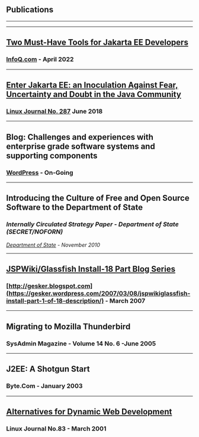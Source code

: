 ## Publications

---

---

## [Two Must-Have Tools for Jakarta EE Developers](https://www.infoq.com/articles/tools-for-jakarta-ee-devs/)

### [InfoQ.com](https://www.infoq.com/profile/Dennis-Gesker/#allActivity) - April 2022

---

## [Enter Jakarta EE: an Inoculation Against Fear, Uncertainty and Doubt in the Java Community](https://www.linuxjournal.com/content/enter-jakarta-ee-inoculation-against-fear-uncertainty-and-doubt-java-community)

### [Linux Journal No. 287](https://www.linuxjournal.com/users/dennis-gesker) June 2018

---

## Blog: Challenges and experiences with enterprise grade software systems and supporting components

### [WordPress](https://gesker.wordpress.com) \- On-Going

---

## Introducing the Culture of Free and Open Source Software to the Department of State

### _**Internally Circulated Strategy Paper - Department of State (SECRET/NOFORN)**_

_[Department of State](https://state.gov) \- November 2010_

---

## [JSPWiki/Glassfish Install-18 Part Blog Series](https://gesker.wordpress.com/2007/03/08/jspwikiglassfish-install-part-1-of-18-description/)

### [http://gesker.blogspot.com](https://gesker.wordpress.com/2007/03/08/jspwikiglassfish-install-part-1-of-18-description/) \- March 2007

---

## Migrating to Mozilla Thunderbird

### SysAdmin Magazine - Volume 14 No. 6 -June 2005

---

## J2EE: A Shotgun Start

### Byte.Com - January 2003

---

## [Alternatives for Dynamic Web Development](https://www.linuxjournal.com/article/4426)

### Linux Journal No.83 \- March 2001
